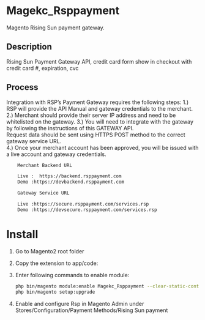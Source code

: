 # Magekc_Rsppayment

Magento Rising Sun payment gateway.

## Description

Rising	Sun	Payment	Gateway	API, credit card form show in checkout with credit card #, expiration, cvc 

## Process

Integration	with RSP’s Payment	Gateway	requires the following steps:
1.) RSP	will provide the API Manual	and	gateway	credentials to the merchant.
2.) Merchant should	provide	their server IP address	and	need to	be whitelisted on the gateway.
3.) You	will need to integrate with	the	gateway	by following the instructions of	this GATEWAY	API.		
Request	data should	be	sent using HTTPS POST method to	the	correct	gateway	service	URL.	
4.) Once your merchant account has been	approved, you will be issued with a	live account and	gateway	 credentials.	
```bash
    Merchant Backend URL

    Live :	https://backend.rsppayment.com
    Demo :https://devbackend.rsppayment.com

    Gateway	Service	URL

    Live :https://secure.rsppayment.com/services.rsp
    Demo :https://devsecure.rsppayment.com/services.rsp
```
Install
=======

1. Go to Magento2 root folder

2. Copy the extension to app/code:

3. Enter following commands to enable module:

    ```bash
    php bin/magento module:enable Magekc_Rsppayment --clear-static-content
    php bin/magento setup:upgrade
    ```
4. Enable and configure Rsp in Magento Admin under Stores/Configuration/Payment Methods/Rising Sun payment